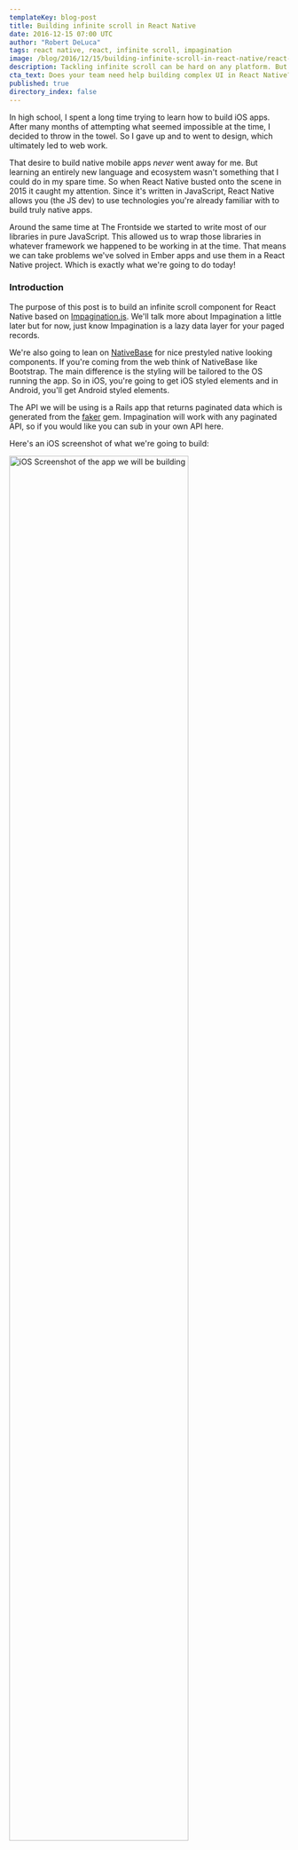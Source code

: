 ```yaml
---
templateKey: blog-post
title: Building infinite scroll in React Native
date: 2016-12-15 07:00 UTC
author: "Robert DeLuca"
tags: react native, react, infinite scroll, impagination
image: /blog/2016/12/15/building-infinite-scroll-in-react-native/react-native-header.jpg
description: Tackling infinite scroll can be hard on any platform. But thankfully React Native allows you to use base JavaScript libraries to solve problems in native apps. We're going to take Impagination.js and build an infinite scrolling list that is silky smooth and painless data management.
cta_text: Does your team need help building complex UI in React Native? Frontside can unblock your team and ship software with confidence regularly.
published: true
directory_index: false
---
```


In high school, I spent a long time trying to learn how to build iOS
apps. After many months of attempting what seemed impossible at the time,
I decided to throw in the towel. So I gave up and to went to design,
which ultimately led to web work.

That desire to build native mobile apps _never_ went away for me. But learning
an entirely new language and ecosystem wasn't something that I could do
in my spare time. So when React Native busted onto the scene in 2015
it caught my attention. Since it's written in JavaScript, React Native
allows you (the JS dev) to use technologies you're already familiar
with to build truly native apps.

Around the same time at The Frontside we started to write most of
our libraries in pure JavaScript. This allowed us to wrap those libraries in
whatever framework we happened to be working in at the time. That means
we can take problems we've solved in Ember apps and use them in a React Native
project. Which is exactly what we're going to do today!

### Introduction

The purpose of this post is to build an infinite scroll component for
React Native based
on
[Impagination.js](https://github.com/flexyford/impagination). We'll
talk more about Impagination a little later but for now, just know
Impagination is a lazy data layer for your paged records.

We're also going to lean on [NativeBase](http://nativebase.io/) for
nice prestyled native looking components. If you're coming from the
web think of NativeBase like Bootstrap. The main difference is the
styling will be tailored to the OS running the app. So in iOS, you're going
to get iOS styled elements and in Android, you'll get Android styled
elements.

The API we will be using is a Rails app that returns paginated data
which is generated from the [faker](https://github.com/stympy/faker)
gem. Impagination will work with any paginated API, so if you would
like you can sub in your own API here.

Here's an iOS screenshot of what we're going to build:

<img
src="/blog/2016/12/15/building-infinite-scroll-in-react-native/impagination-react-native-ios.PNG"
alt="iOS Screenshot of the app we will be building"
style="width: 80%;"
/>

You can also check out the repo for what we're [going to
build here](https://github.com/Robdel12/robotImpagination). If you
haven't set up React Native on your machine yet, you should take a moment
and do that. The getting started docs are a
[great resource.](https://facebook.github.io/react-native/docs/getting-started.html)

To sum up our goals for this post into a list:

- Introduce Impagination
- Create the React Native app
- Create a component that will be shared in iOS and Android
- Use NativeBase for styling
- Create an Impagination dataset
- Render that dataset to the app screen
- Listen for scroll events to request new data


### Hello Impagination

Before we start actually building our app I want to take second to
talk about Impagination. Like I said earlier, Impagination is a lazy
data layer for your paged records. All you provide Impagination is the
logic to fetch a single page, plus how many records you want it to
pre-fetch ahead of you. Impagination will handle the rest for you.

Impagination is built using an event-driven immutable style and
has zero dependencies. That means you can use it anywhere that JS
can run! From the server to the client, it doesn't matter as long as
it's JS.

There are two required attributes for creating an Impagination
dataset: `fetch` and `pageSize`.

`fetch` is a function that will tell Impagination how to go get the
data you are requesting as you scroll through the infinite
list.

`pageSize` is an integer that tells Impagination how many
records are in each page.

Okay, that's enough of an introduction to Impagination. As we build
our app I will stop and explain more of Impagination as we build
the app.

### Creating the app

Let's start creating our React Native app! I'm going to call this app
`robotImpagination` since the gem generating our fake data uses a bunch of
different robots for images. Feel free to name your app whatever you like.

`react-native init robotImpagination`

This will create a hello world react native app. If you cd into that
directory and run `react-native run-ios` (or `react-native
run-android`) it should start the React Native packager, build the iOS
app, and launch the simulator.

Now that we have confirmed that the app will build, shut it all
down. We need to install a couple dependencies to build our infinite scroll.
Let's install NativeBase first: `yarn add native-base`.
Then Impagination: `yarn add impagination`. You should now
see both of those libraries in your `package.json` file.


### No place like Home

Make your way to the `index.ios.js` (or `index.android.js` if you're
doing android dev). You should see a couple imports and then a class
that's extending `Component`:

``` javascript
export default class robotImpagination extends Component {
  render() {
    return (
      <View style={styles.container}>
        <Text style={styles.welcome}>
          Welcome to React Native!
        </Text>
        <Text style={styles.instructions}>
          To get started, edit index.android.js
        </Text>
        <Text style={styles.instructions}>
          Double tap R on your keyboard to reload,{'\n'}
          Shake or press menu button for dev menu
        </Text>
      </View>
    );
  }
}
```

Delete everything inside of the render method. We're going to replace
that with a `<Home />` component. This component will be used in both
the `index.ios.js` & `index.android.js` files.

``` javascript
export default class robotImpagination extends Component {
  render() {
    return (
      <Home />
    );
  }
}
```

If you tried to run this right now, it wouldn't work. We still need to
create that component and import it. For smaller projects, I like to
put my components in a `components` folder. You can name it and place
it where ever you would like. For me it's `components` in the root of the
project: `robotImpagination/components/Home.js`

Inside of `Home.js` we should import React, the `Text` component from
React Native, and create a component that returns "Hello!":

``` javascript
import React, { Component } from 'react';
import { Text } from 'react-native';

export default class Home extends Component {
  render() {
    return (
      <Text>Hello!</Text>
    );
  }
}
```

Now that we've actually created the `<Home />` component we can import
and use it in both of our index files (`index.ios.js` & `index.android.js`).

Your index files should look something like this now:

``` javascript
import React, { Component } from 'react';

import {
  AppRegistry,
} from 'react-native';

import Home from './components/Home';

export default class robotImpagination extends Component {
  render() {
    return (
      <Home />
    );
  }
}

AppRegistry.registerComponent('robotImpagination', () => robotImpagination);
```

Awesome! If you refresh your simulator you should now see a poorly styled
"Hello!".

`<Home />` will be the main component we will be working out
of. This is so our code will run on both iOS & Android. Write once,
compile to both!

### Furnishing our Home

We now have an app that's uglier than what we started with. Don't
fret, we're going to call on NativeBase to make everything look nice
and clean. Inside of `Home.js` lets import four components:

``` javascript
// Native base for nice prestyled components
import {
  Header,
  Container,
  Title,
  Content,
} from 'native-base';
```

These components will provide the structure & styling going forward. I
recommend taking 10 minutes to review
the [NativeBase docs](http://nativebase.io/docs/v0.5.13/). Now we can
make our lonely "Hello!" text look much better:

``` javascript
// imports here

export default class Home extends Component {
  render() {
    return (
      <Container>
        <Header>
          <Title>Robot Impagination</Title>
        </Header>
        <Content>
          <Text>Hello!</Text>
        </Content>
      </Container>
    );
  }
}
```

This should give you a styled header with bold text inside of it and our
"Hello!" text isn't in the very top left of the device. Nice!

Next, we should create at least one "card" where we will be rendering the
content of each record into. Later on we will iterate over an array
returning many of these, but for now, we're only going to create one card.

Thankfully we don't have to style this ourselves since NativeBase has
a
[card component](http://nativebase.io/docs/v0.5.13/components#card). We
need to import two more components from NativeBase:

``` javascript
// Native base for nice prestyled components
import {
  Header,
  Container,
  Title,
  Content,
  Card,
  CardItem
} from 'native-base';
```

And additionally the `Image` component from `react-native`:

``` javascript
import {
  Image,
  Text,
} from 'react-native';
```

Now that we have access to these components lets fill it in:

``` javascript
// imports here

export default class Home extends Component {
  render() {
    return (
      <Container>
        <Header>
          <Title>Robot Impagination</Title>
        </Header>
        <Content>
          <Card style={{margin: 10}}>
            <CardItem>
              <Text>Hello!</Text>
            </CardItem>
            <CardItem>
              <Image style={{resizeMode: 'cover'}} source={{uri: "https://placekitten.com/640/440"}} />
            </CardItem>
            <CardItem>
              <Text>Item description</Text>
            </CardItem>
          </Card>
        </Content>
      </Container>
    );
  }
}

```

Our app should look something like this:

<img
  src="/blog/2016/12/15/building-infinite-scroll-in-react-native/card-component-ios-screenshot.png"
  alt="iOS Screenshot of the new card component styling"
  style="width: 80%;"
/>

We have a nicely styled app with styled cards, lets start scrolling through
paginated data!

### Creating an Impagination dataset

The first thing we have to do is import Impagination into `Home.js`:

``` javascript
import Dataset from 'impagination';
```

Now create a method called `setupImpagination` inside of our Home
component. `setupImpagination` is where we're going to create a new
instance of Impagination, set the pageSize, and set the dataset on the
components local state. Earlier I mentioned that there are two
required params from Impagination to work. Let's start by filling in
those two params.

``` javascript
export default class Home extends Component {
  setupImpagination() {
    let dataset = new Dataset({
      pageSize: 15,

      // Where to fetch the data from.
      fetch(pageOffset, pageSize, stats) {
        return fetch(`https://serene-beach-38011.herokuapp.com/api/faker?page=${pageOffset + 1}&per_page=${pageSize}`)
          .then(response => response.json())
          .catch((error) => {
            console.error(error);
          });
      }
    });
  }

  render() {
    // ...
  }
}
```

The `fetch` function is where Impagination will hit your API to get
more pages. There are three arguments passed to the fetch function:
`pageOffset` which is the current page it's going to fetch, `pageSize`
which is a number of records in a page, and `stats` which can hold
`totalPages` if your API supports it.

**Note:** you may need to add one to `pageOffset` since it's zero
based.

This looks great! But we still have some work to do in order for it to
work. We currently have no way of accessing the data that is emitted by
Impagination.


Impagination has two different objects you will work with. One is
`state` which holds all of the current records and the current state
regarding that data. The other is the `dataset` which allows you to
call Impagination methods like `setReadOffset`.

A new `state` is emitted every single time the data has changed. We can
listen for these changes using Impagination's `observe` method:

``` javascript
export default class Home extends Component {
  setupImpagination() {
    let dataset = new Dataset({
      pageSize: 15,

      // Anytime there's a new state emitted, we want to set that on
      // the componets local state.
      observe: (datasetState) => {
        this.setState({datasetState});
      },

      // Where to fetch the data from.
      fetch(pageOffset, pageSize, stats) {
        return fetch(`https://serene-beach-38011.herokuapp.com/api/faker?page=${pageOffset + 1}&per_page=${pageSize}`)
          .then(response => response.json())
          .catch((error) => {
            console.error(error);
          });
      }
    });
  }

  render() {
    // ...
  }
}
```

Now that we're
[calling
`setState`](https://facebook.github.io/react/docs/react-component.html#setstate) we
have to create our state object in the component constructor:

``` javascript
export default class Home extends Component {
  constructor(props) {
    super(props);

    this.state = {
      dataset: null,
      datasetState: null,
    };
  }

  setupImpagination() { //... }
  render() { //... }
}
```

While we're here we'll also add `dataset` into our state object.

To pull all of this together and start fetching data we need to set the
dataset on the components local state. Then we need to set the
`readOffset` to record `0`. This is so Impagination knows exactly what
record you are on when scrolling through the list. If we get close to
the end it will automatically fetch new records. You can read more
about [how this all
works here.](https://github.com/flexyford/impagination#load-horizon)

The final look of our `setupImpagination` method:

``` javascript
export default class Home extends Component {
  constructor(props) { //... }

  setupImpagination() {
    let dataset = new Dataset({
      pageSize: 15,

      // Anytime there's a new state emitted, we want to set that on
      // the componets local state.
      observe: (datasetState) => {
        this.setState({datasetState});
      },

      // Where to fetch the data from.
      fetch(pageOffset, pageSize, stats) {
        return fetch(`https://serene-beach-38011.herokuapp.com/api/faker?page=${pageOffset + 1}&per_page=${pageSize}`)
          .then(response => response.json())
          .catch((error) => {
            console.error(error);
          });
      }
    });

    // Set the readOffset to the first record in the state
    dataset.setReadOffset(0);
    this.setState({dataset});
  }

  render() { //... }
}
```

Finally, as soon as the component starts to mount we want to setup our
data store. In `componentWillMount` lets call `setupImpagination`:

``` javascript
export default class Home extends Component {
  constructor(props) { //... }

  setupImpagination() { //... }

  componentWillMount() {
    this.setupImpagination();
  }

  render() { //... }
}
```

Bam! Now when the app loads it will go off and fetch the first 15
records from the API and set it on the local state of the
component. You can now access these records by doing
`this.state.datasetState`.

### Looping over the datasetState

With the styling and data now in place lets render it to the
screen. `this.state.datasetState` is an array-like object. This means we can
iterate over the state while still being able to access getters like
`this.state.datasetState.readOffset` (which returns the current
`readOffset`).

We're going to map over the Impagination `state` and return a card:

``` javascript
export default class Home extends Component {
  constructor(props) { //... }

  setupImpagination() { //... }

  componentWillMount() { //... }

  render() {
    return (
      <Container>
        <Header>
          <Title>Robot Impagination</Title>
        </Header>
        <Content>
          {this.state.datasetState.map(record => {
            return (
              <Card style={{margin: 10}}>
                <CardItem>
                  <Text>Hello!</Text>
                </CardItem>
                <CardItem>
                  <Image style={{resizeMode: 'cover'}} source={{uri: "https://placekitten.com/640/440"}} />
                </CardItem>
                <CardItem>
                  <Text>Item description</Text>
                </CardItem>
              </Card>
            );
          })}
        </Content>
      </Container>
    );
  }
}
```

If you refresh your simulator you should now see 15 kittens. But it's
15 cards with same text over and over again. We can start to pull
information from each record we're iterating over:

``` javascript
export default class Home extends Component {
  constructor(props) { //... }

  setupImpagination() { //... }

  componentWillMount() { //... }

  render() {
    return (
      <Container>
        <Header>
          <Title>Robot Impagination</Title>
        </Header>
        <Content>
          {this.state.datasetState.map(record => {
            return (
              <Card style={{margin: 10}}>
                <CardItem>
                  <Text>{record.content.title}</Text>
                </CardItem>
                <CardItem>
                  <Image style={{resizeMode: 'cover'}} source={{uri: record.content.image}} />
                </CardItem>
                <CardItem>
                  <Text>{record.content.description}</Text>
                </CardItem>
              </Card>
            );
          })}
        </Content>
      </Container>
    );
  }
}
```

Refreshing your simulator should bring up an error message that says
`Cannot read property 'title' of null`. This is because Impagination
emits an array with 15 items as soon as it's instantiated. Each record
in the array has five state properties:

- `isRequested`
- `isSettled`
- `isPending`
- `isResolved`
- `isRejected`

With these properties, we can tell exactly what state each record is
in. This allows us to display different UI for each individual record
if we please. In this case, we're going to show a loading spinner if
the record hasn't settled yet.

Import the spinner component from NativeBase:

``` javascript
// Native base for nice prestyled components
import {
  Header,
  Container,
  Title,
  Content,
  Card,
  CardItem,
  Spinner,
} from 'native-base';
```

Then add a conditional inside the map function that returns different
JSX:

``` javascript
export default class Home extends Component {
  constructor(props) { //... }

  setupImpagination() { //... }

  componentWillMount() { //... }

  render() {
    return (
      <Container>
        <Header>
          <Title>Robot Impagination</Title>
        </Header>
        <Content>
          {this.state.datasetState.map(record => {
            if (!record.isSettled) {
              return <Spinner key={Math.random()}/>;
            }

            return (
              <Card style={styles.cardContainer}>
                <CardItem>
                  <Text>{record.content.title}</Text>
                </CardItem>
                <CardItem>
                  <Image style={{resizeMode: 'cover'}} source={{uri: record.content.image}} />
                </CardItem>
                <CardItem>
                  <Text>{record.content.description}</Text>
                </CardItem>
              </Card>
            );
          })}
        </Content>
      </Container>
    );
  }
}
```

This is great! It now will render each record with their own
content. But it's pretty hard to read that `render` method, we should
refactor the card into its own presentation component. Create another
component in the `components` folder called `RobotItem.js`. Then copy
and paste the card component code from `Home.js`:


``` javascript
import React, { Component } from 'react';
import {
  Text,
  Image,
} from 'react-native';

import {
  Card,
  CardItem,
} from 'native-base';

export default class RobotItem extends Component {
  constructor(props) {
    super(props);

    this.recordData = props.record.content;
  }

  render() {
    return (
      <Card style={{margin: 10}}>
        <CardItem>
          <Text>{this.recordData.title}</Text>
        </CardItem>
        <CardItem>
          <Image style={{resizeMode: 'cover'}} source={{uri: this.recordData.image}} />
        </CardItem>
        <CardItem>
          <Text>{this.recordData.description}</Text>
        </CardItem>
      </Card>
    );
  }
}

```

We also create a little shorthand in the constructor so we don't have
to type `this.props.record.content` each time we have to access
data.

There's still a little bit of refactoring left in `Home.js`. We're
going to pull the map out of the render function and put it into its
own method called `renderItem`.

``` javascript
export default class Home extends Component {
  constructor(props) { //... }

  setupImpagination() { //... }

  componentWillMount() { //... }

  renderItem() {
    return this.state.datasetState.map(record => {
      if (!record.isSettled) {
        return <Spinner key={Math.random()}/>;
      }

      return <RobotItem record={record} key={record.content.id} />;
    });
  }

  render() {
    return (
      <Container>
        <Header>
          <Title>Robot Impagination</Title>
        </Header>
        <Content>
          {this.renderItem()}
        </Content>
      </Container>
    );
  }
}
```

Don't forget to prune the imports we're no longer using at the top of
`Home.js`.

### Putting the "infinite" in scroll

We're so close! It's now rendering all 15 items in our first page but
we're not able to scroll to the bottom and retrieve new records. Why?
It's because as we scroll we have to set Impagination's
`readOffset`. Basically, we have to tell Impagination which record is
currently being viewed by the user.

As we progress through the list of records Impagination will fetch more pages
if [we're within the `loadHorizon`.](https://github.com/flexyford/impagination#load-horizon)
By default, the `loadHorizon` is the same as the page size. This means
Impagination is constantly keeping track of where we're at so it can
smartly fetch new records as needed. If you up the `loadHorizon` to 30
it'll load even more pages ahead of the current scroll position.

In order to set the `readOffset` we're going to hook into the
`onScroll` event on the `<Content>` component. The `<Content>`
component descends from React Natives `ScrollView` component, so if
you're not using NativeBase you can still use this same method.

Let's create a method called `setCurrentReadOffset` and then call that
anytime the scroll event is called.

``` javascript
export default class Home extends Component {
  constructor(props) { //... }

  setupImpagination() { //... }

  componentWillMount() { //... }

  renderItem() { //... }

  setCurrentReadOffset = (event) => {
    // Log the current scroll position in the list in pixels
    console.log(event.nativeEvent.contentOffset.y);
  }

  render() {
    return (
      <Container>
        <Header>
          <Title>Robot Impagination</Title>
        </Header>
        <Content onScroll={this.setCurrentReadOffset}>
          {this.renderItem()}
        </Content>
      </Container>
    );
  }
}
```

If you refresh your simulator, enable remote JS debugging, scroll the
list, and then look in the JS console you should see a bunch of logs
with numbers. This is the current scroll position of the list in
pixels. We're going to use `contentOffset.y` to help calculate what
record we're seeing in the viewport.

Since this list is rendering items with the _exact_ same height each
time it's pretty easy for us to figure out what item is currently
scrolled into view. You take the `currentOffset.y` and divide it by the
items height. That's your current `readOffset` (aka the current record
in view).

Finally, we should throttle the amount of times `setCurrentReadOffset`
is called. As of right now it's called every single time there's a
scroll event, which is extremely noisy. We'll cut this down by
setting `scrollEventThrottle` to `300` (ms).

``` javascript
export default class Home extends Component {
  constructor(props) { //... }

  setupImpagination() { //... }

  componentWillMount() { //... }

  renderItem() { //... }

  setCurrentReadOffset = (event) => {
    let itemHeight = 402;
    let currentOffset = Math.floor(event.nativeEvent.contentOffset.y);
    let currentItemIndex = Math.ceil(currentOffset / itemHeight);

    this.state.dataset.setReadOffset(currentItemIndex);
  }

  render() {
    return (
      <Container>
        <Header>
          <Title>Robot Impagination</Title>
        </Header>
        <Content scrollEventThrottle={300} onScroll={this.setCurrentReadOffset}>
          {this.renderItem()}
        </Content>
      </Container>
    );
  }
}
```

Go ahead, refresh your simulator and scroll through that list! The API
only has 100 records seeded to the DB so don't expect it to be
_truly_ infinite. Here's a GIF of what we've built together:

<img
  src="/blog/2016/12/15/building-infinite-scroll-in-react-native/finished-robotImpagination-app.gif"
  alt="GIF demo of the app we just built together"
/>

[It's so beautiful.](http://3.bp.blogspot.com/-ZjTOxpVwQfY/VapQ75EsTAI/AAAAAAAABd4/7KWaSGgYWtQ/s1600/image002.gif)

### One last optimization

Using a `ScrollView` for something that is truly infinate might not be
the best idea but you can add one property to the `ScrollView`
significantly cut the memory usage: `removeClippedSubviews`. Since
NativeBase's `Content` component is backed by a `ScrollView` we can
use this same property. `removeClippedSubviews` will take the off
screen cards and remove them from the native backing superview.

``` javascript
export default class Home extends Component {
  constructor(props) { //... }

  setupImpagination() { //... }

  componentWillMount() { //... }

  renderItem() { //... }

  setCurrentReadOffset = (event) => { //... }

  render() {
    return (
      <Container>
        <Header>
          <Title>Robot Impagination</Title>
        </Header>
        <Content scrollEventThrottle={300} onScroll={this.setCurrentReadOffset} removeClippedSubviews={true}>
          {this.renderItem()}
        </Content>
      </Container>
    );
  }
}
```


### Conclusion

First off, great job! You have just built infinite scroll in React
Native from scratch, which isn't an easy task. In about an hour we were
able to take a library that was originally written to solve a problem
in Ember.js and apply it to a React Native Project.

I think this speaks volumes about the power of writing libraries in
plain old JavaScript. Not only can this library be used in any type
JavaScript project, it will have access to a broader community. This is because
any JavaScript developer can jump in and contribute back to the
project.

For me, this means I can finally realize my childhood dream of building
an iOS app. I don't have to relearn an entire development
ecosystem. Sure you'll have to learn new things about native
development but the barrier to entry is tremendously lower.

Here's my hot take on where React Native fits into the JS ecosystem.
React Native has hit the sweet spot that Cordova and PhoneGap has been
trying to hit for years: you can write native apps in JavaScript with
no performance implications. As we’ve seen, it’s easy to share the
same JavaScript libraries from the web and node (if that’s your
thing), to your native app. Now that’s amazing.

Web developers have been trying to recreate "that native experience" in
the browser for years. But here's the thing: native is a moving
target. So if you can't keep up, why not join them? But join them with
your existing JavaScript knowledge. Sounds like the best of both
worlds to me!

Once again if you would like to take a look at the completed app [here's
the GitHub repo.](https://github.com/Robdel12/robotImpagination) If
you have any questions, comments, or feedback I'm always available on
[Twitter @robdel12](https://twitter.com/robdel12)

[Image credit](http://www.hutui6.com/atom-wallpapers/67525236.html)
